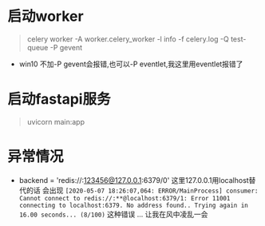# 启动worker

> celery worker -A worker.celery_worker -l info -f celery.log -Q test-queue -P gevent

- win10 不加-P gevent会报错,也可以-P eventlet,我这里用eventlet报错了

# 启动fastapi服务

> uvicorn main:app

# 异常情况

- backend = 'redis://:123456@127.0.0.1:6379/0' 这里127.0.0.1用localhost替代的话
会出现
`[2020-05-07 18:26:07,064: ERROR/MainProcess] consumer: Cannot connect to redis://:**@localhost:6379/1: Error 11001 connecting to localhost:6379. No address found..
Trying again in 16.00 seconds... (8/100)`
这种错误 ... 
让我在风中凌乱一会